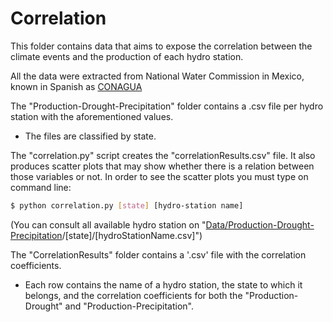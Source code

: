 # Correlation

This folder contains data that aims to expose the correlation between the climate events and the production of each hydro station.

All the data were extracted from National Water Commission in Mexico, known in Spanish as [CONAGUA][conagua]

The "Production-Drought-Precipitation" folder contains a .csv file per hydro station with the aforementioned values.
  - The files are classified by state.

The "correlation.py" script creates the "correlationResults.csv" file. It also produces scatter plots that may show whether there is a relation between those variables or not.
In order to see the scatter plots you must type on command line:
```sh
$ python correlation.py [state] [hydro-station name]
```
(You can consult all available hydro station on "[Data/Production-Drought-Precipitation][data]/[state]/[hydroStationName.csv]")


The "CorrelationResults" folder contains a '.csv' file with the correlation coefficients.
  - Each row contains the name of a hydro station, the state to which it belongs, and the correlation coefficients for both the "Production-Drought" and "Production-Precipitation".



[data]: <https://github.com/sergiocastellanos/switch_mexico_data/tree/master/Hydro/Data/Production-Drought-Precipitation>
[conagua]: <http://smn.cna.gob.mx/es/climatologia/temperaturas-y-lluvias/resumenes-mensuales-de-temperaturas-y-lluvias>
